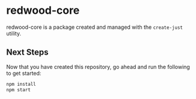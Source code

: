 # redwood-core

redwood-core is a package created and managed with the `create-just` utility.

## Next Steps

Now that you have created this repository, go ahead and run the following to get started:

```sh
npm install
npm start
```
